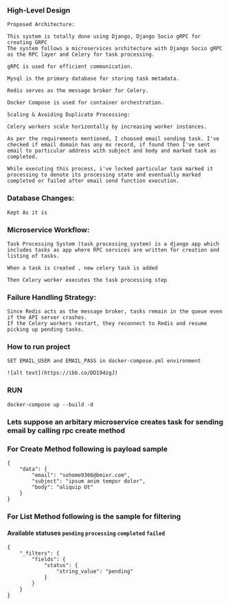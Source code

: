 ###  High-Level Design
```
Proposed Architecture:

This system is totally done using Django, Django Socio gRPC for creating GRPC
The system follows a microservices architecture with Django Socio gRPC as the RPC layer and Celery for task processing.

gRPC is used for efficient communication.

Mysql is the primary database for storing task metadata.

Redis serves as the message broker for Celery.

Docker Compose is used for container orchestration.

Scaling & Avoiding Duplicate Processing:

Celery workers scale horizontally by increasing worker instances.

As per the requirements mentioned, I choosed email sending task. I've checked if email domain has any mx record, if found then I've sent email to particular address with subject and body and marked task as completed.

While executing this process, i've locked particular task marked it processing to denote its processing state and eventually marked completed or failed after email send function execution.

```

### Database Changes:

```
Kept As it is
```

### Microservice Workflow:
```
Task Processing System (task_processing_system) is a django app which includes tasks as app where RPC services are written for creation and listing of tasks.

When a task is created , new celery task is added

Then Celery worker executes the task processing step
```

### Failure Handling Strategy:

```
Since Redis acts as the message broker, tasks remain in the queue even if the API server crashes.
If the Celery workers restart, they reconnect to Redis and resume picking up pending tasks.
```


### How to run project

```
SET EMAIL_USER and EMAIL_PASS in docker-compose.yml environment

![alt text](https://ibb.co/DD194zgJ)
```

### RUN
```
docker-compose up --build -d
```

### Lets suppose an arbitary microservice creates task for sending email by calling rpc create method

### For Create Method following is payload sample

```
{
    "data": {
        "email": "sohome9366@bmixr.com",
        "subject": "ipsum anim tempor dolor",
        "body": "aliquip Ut"
    }
}
```


### For List Method following is the sample for filtering
#### Available statuses ```pending``` ```processing``` ```completed``` ```failed``` 

```
{
    "_filters": {
        "fields": {
            "status": {
                "string_value": "pending"
            }
        }
    }
}
```